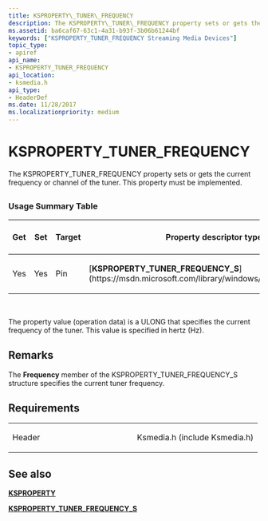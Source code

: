 ```yaml
---
title: KSPROPERTY\_TUNER\_FREQUENCY
description: The KSPROPERTY\_TUNER\_FREQUENCY property sets or gets the current frequency or channel of the tuner. This property must be implemented.
ms.assetid: ba6caf67-63c1-4a31-b93f-3b06b61244bf
keywords: ["KSPROPERTY_TUNER_FREQUENCY Streaming Media Devices"]
topic_type:
- apiref
api_name:
- KSPROPERTY_TUNER_FREQUENCY
api_location:
- ksmedia.h
api_type:
- HeaderDef
ms.date: 11/28/2017
ms.localizationpriority: medium
---
```


# KSPROPERTY\_TUNER\_FREQUENCY


The KSPROPERTY\_TUNER\_FREQUENCY property sets or gets the current frequency or channel of the tuner. This property must be implemented.

## <span id="ddk_ksproperty_tuner_frequency_ks"></span><span id="DDK_KSPROPERTY_TUNER_FREQUENCY_KS"></span>


### Usage Summary Table

<table>
<colgroup>
<col width="20%" />
<col width="20%" />
<col width="20%" />
<col width="20%" />
<col width="20%" />
</colgroup>
<thead>
<tr class="header">
<th>Get</th>
<th>Set</th>
<th>Target</th>
<th>Property descriptor type</th>
<th>Property value type</th>
</tr>
</thead>
<tbody>
<tr class="odd">
<td><p>Yes</p></td>
<td><p>Yes</p></td>
<td><p>Pin</p></td>
<td><p>[<strong>KSPROPERTY_TUNER_FREQUENCY_S</strong>](https://msdn.microsoft.com/library/windows/hardware/ff565839)</p></td>
<td><p>ULONG</p></td>
</tr>
</tbody>
</table>

 

The property value (operation data) is a ULONG that specifies the current frequency of the tuner. This value is specified in hertz (Hz).

Remarks
-------

The **Frequency** member of the KSPROPERTY\_TUNER\_FREQUENCY\_S structure specifies the current tuner frequency.

Requirements
------------

<table>
<colgroup>
<col width="50%" />
<col width="50%" />
</colgroup>
<tbody>
<tr class="odd">
<td><p>Header</p></td>
<td>Ksmedia.h (include Ksmedia.h)</td>
</tr>
</tbody>
</table>

## See also


[**KSPROPERTY**](https://docs.microsoft.com/windows-hardware/drivers/ddi/content/ks/ns-ks-ksidentifier)

[**KSPROPERTY\_TUNER\_FREQUENCY\_S**](https://msdn.microsoft.com/library/windows/hardware/ff565839)

 

 






